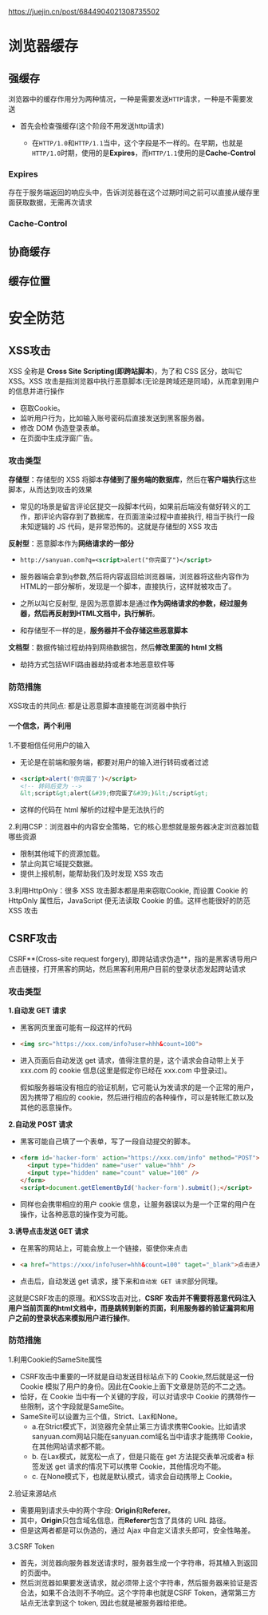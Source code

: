 https://juejin.cn/post/6844904021308735502

# 浏览器缓存

## 强缓存

浏览器中的缓存作用分为两种情况，一种是需要发送`HTTP`请求，一种是不需要发送

* 首先会检查强缓存(这个阶段不用发送http请求)

  * 在`HTTP/1.0`和`HTTP/1.1`当中，这个字段是不一样的。在早期，也就是`HTTP/1.0`时期，使用的是**Expires**，而`HTTP/1.1`使用的是**Cache-Control**

### Expires

存在于服务端返回的响应头中，告诉浏览器在这个过期时间之前可以直接从缓存里面获取数据，无需再次请求

### Cache-Control

## 协商缓存

## 缓存位置



# 安全防范

## XSS攻击

XSS 全称是 **Cross Site Scripting(即跨站脚本**)，为了和 CSS 区分，故叫它XSS。XSS 攻击是指浏览器中执行恶意脚本(无论是跨域还是同域)，从而拿到用户的信息并进行操作

- 窃取Cookie。
- 监听用户行为，比如输入账号密码后直接发送到黑客服务器。
- 修改 DOM 伪造登录表单。
- 在页面中生成浮窗广告。

### 攻击类型

**存储型**：存储型的 XSS 将脚本**存储到了服务端的数据库**，然后在**客户端执行**这些脚本，从而达到攻击的效果

- 常见的场景是留言评论区提交一段脚本代码，如果前后端没有做好转义的工作，那评论内容存到了数据库，在页面渲染过程中直接执行, 相当于执行一段未知逻辑的 JS 代码，是非常恐怖的。这就是存储型的 XSS 攻击

**反射型**：恶意脚本作为**网络请求的一部分**

- ```xml
  http://sanyuan.com?q=<script>alert("你完蛋了")</script>
  ```

- 服务器端会拿到`q`参数,然后将内容返回给浏览器端，浏览器将这些内容作为HTML的一部分解析，发现是一个脚本，直接执行，这样就被攻击了。

- 之所以叫它反射型, 是因为恶意脚本是通过**作为网络请求的参数，经过服务器，然后再反射到HTML文档中，执行解析**。

- 和存储型不一样的是，**服务器并不会存储这些恶意脚本**

**文档型**：数据传输过程劫持到网络数据包，然后**修改里面的 html 文档**

- 劫持方式包括WIFI路由器劫持或者本地恶意软件等



### 防范措施

XSS攻击的共同点: 都是让恶意脚本直接能在浏览器中执行

#### 一个信念，两个利用

1.不要相信任何用户的输入

- 无论是在前端和服务端，都要对用户的输入进行转码或者过滤

- ```html
  <script>alert('你完蛋了')</script>
  <!-- 转码后变为 -->
  &lt;script&gt;alert(&#39;你完蛋了&#39;)&lt;/script&gt;
  ```

- 这样的代码在 html 解析的过程中是无法执行的

2.利用CSP：浏览器中的内容安全策略，它的核心思想就是服务器决定浏览器加载哪些资源

- 限制其他域下的资源加载。
- 禁止向其它域提交数据。
- 提供上报机制，能帮助我们及时发现 XSS 攻击

3.利用HttpOnly：很多 XSS 攻击脚本都是用来窃取Cookie, 而设置 Cookie 的 HttpOnly 属性后，JavaScript 便无法读取 Cookie 的值。这样也能很好的防范 XSS 攻击



## CSRF攻击

CSRF**(Cross-site request forgery), 即跨站请求伪造**，指的是黑客诱导用户点击链接，打开黑客的网站，然后黑客利用用户目前的登录状态发起跨站请求

### 攻击类型

**1.自动发 GET 请求**

- 黑客网页里面可能有一段这样的代码

- ```html
  <img src="https://xxx.com/info?user=hhh&count=100">
  ```

- 进入页面后自动发送 get 请求，值得注意的是，这个请求会自动带上关于 xxx.com 的 cookie 信息(这里是假定你已经在 xxx.com 中登录过)。

  假如服务器端没有相应的验证机制，它可能认为发请求的是一个正常的用户，因为携带了相应的 cookie，然后进行相应的各种操作，可以是转账汇款以及其他的恶意操作。



**2.自动发 POST 请求**

- 黑客可能自己填了一个表单，写了一段自动提交的脚本。

- ```html
  <form id='hacker-form' action="https://xxx.com/info" method="POST">
    <input type="hidden" name="user" value="hhh" />
    <input type="hidden" name="count" value="100" />
  </form>
  <script>document.getElementById('hacker-form').submit();</script>
  ```

- 同样也会携带相应的用户 cookie 信息，让服务器误以为是一个正常的用户在操作，让各种恶意的操作变为可能。



**3.诱导点击发送 GET 请求**

- 在黑客的网站上，可能会放上一个链接，驱使你来点击

- ```html
  <a href="https://xxx/info?user=hhh&count=100" taget="_blank">点击进入修仙世界</a>
  ```

- 点击后，自动发送 get 请求，接下来和`自动发 GET 请求`部分同理。



这就是CSRF攻击的原理。和XSS攻击对比，**CSRF 攻击并不需要将恶意代码注入用户当前页面的html文档中，而是跳转到新的页面，利用服务器的验证漏洞和用户之前的登录状态来模拟用户进行操作**。

### 防范措施

1.利用Cookie的SameSite属性

- CSRF攻击中重要的一环就是自动发送目标站点下的 Cookie,然后就是这一份 Cookie 模拟了用户的身份。因此在Cookie上面下文章是防范的不二之选。
- 恰好，在 Cookie 当中有一个关键的字段，可以对请求中 Cookie 的携带作一些限制，这个字段就是SameSite。
- SameSite可以设置为三个值，Strict、Lax和None。
  - a.在Strict模式下，浏览器完全禁止第三方请求携带Cookie。比如请求sanyuan.com网站只能在sanyuan.com域名当中请求才能携带 Cookie，在其他网站请求都不能。
  - b. 在Lax模式，就宽松一点了，但是只能在 get 方法提交表单况或者a 标签发送 get 请求的情况下可以携带 Cookie，其他情况均不能。
  - c. 在None模式下，也就是默认模式，请求会自动携带上 Cookie。

2.验证来源站点

- 需要用到请求头中的两个字段: **Origin**和**Referer**。
- 其中，**Origin**只包含域名信息，而**Referer**包含了具体的 URL 路径。
- 但是这两者都是可以伪造的，通过 Ajax 中自定义请求头即可，安全性略差。

3.CSRF Token

- 首先，浏览器向服务器发送请求时，服务器生成一个字符串，将其植入到返回的页面中。
- 然后浏览器如果要发送请求，就必须带上这个字符串，然后服务器来验证是否合法，如果不合法则不予响应。这个字符串也就是CSRF Token，通常第三方站点无法拿到这个 token, 因此也就是被服务器给拒绝。





